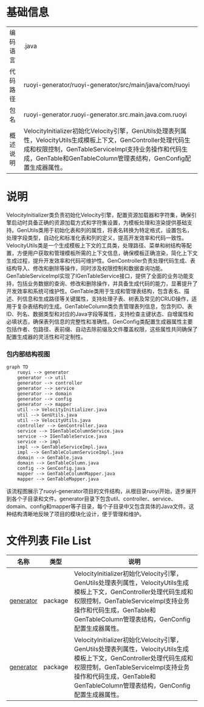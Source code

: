 # 基础信息

|      |      |
|------|------|
| 编码语言 | .java |
| 代码路径 | ruoyi-generator/ruoyi-generator/src/main/java/com/ruoyi |
| 包名 | ruoyi-generator.ruoyi-generator.src.main.java.com.ruoyi |
| 概述说明 | VelocityInitializer初始化Velocity引擎，GenUtils处理表列属性，VelocityUtils生成模板上下文，GenController处理代码生成和权限控制，GenTableServiceImpl支持业务操作和代码生成，GenTable和GenTableColumn管理表结构，GenConfig配置生成器属性。 |

# 说明

VelocityInitializer类负责初始化Velocity引擎，配置资源加载器和字符集，确保引擎启动时具备正确的资源加载方式和字符集设置，为模板处理和渲染提供基础支持。GenUtils类用于初始化表和列的属性，将表名转换为特定格式，设置包名，处理字段类型，自动化和标准化表和列的定义，提高开发效率和代码一致性。VelocityUtils类是一个生成模板上下文的工具类，处理路径、菜单和树结构等配置，方便用户获取和管理模板所需的上下文信息，确保模板正确渲染，简化上下文生成过程，提升开发效率和代码可维护性。GenController负责处理代码生成、表结构导入、修改和删除等操作，同时涉及权限控制和数据查询功能。GenTableServiceImpl实现了IGenTableService接口，提供了全面的业务功能支持，包括业务数据的查询、修改和删除操作，并具备生成代码的能力，显著提升了开发效率和系统可维护性。GenTable类用于生成和管理表结构，包含表名、描述、列信息和生成路径等关键属性，支持处理子表、树表及常见的CRUD操作，适用于复杂表结构的生成。GenTableColumn类负责管理表列信息，包含列ID、表ID、列名、数据类型和对应的Java字段等属性，支持检查主键状态、自增属性和必填状态，确保表列信息的完整性和准确性。GenConfig类配置生成器属性主要包括作者、包路径、表前缀、自动去除前缀及文件覆盖权限，这些属性共同确保了配置生成器的灵活性和可定制性。


### 包内部结构视图

```mermaid
graph TD
    ruoyi --> generator
    generator --> util
    generator --> controller
    generator --> service
    generator --> domain
    generator --> config
    generator --> mapper
    util --> VelocityInitializer.java
    util --> GenUtils.java
    util --> VelocityUtils.java
    controller --> GenController.java
    service --> IGenTableColumnService.java
    service --> IGenTableService.java
    service --> impl
    impl --> GenTableServiceImpl.java
    impl --> GenTableColumnServiceImpl.java
    domain --> GenTable.java
    domain --> GenTableColumn.java
    config --> GenConfig.java
    mapper --> GenTableColumnMapper.java
    mapper --> GenTableMapper.java
```

该流程图展示了ruoyi-generator项目的文件结构，从根目录ruoyi开始，逐步展开到各个子目录和文件。generator目录下包含util、controller、service、domain、config和mapper等子目录，每个子目录中又包含具体的Java文件。这种结构清晰地反映了项目的模块化设计，便于管理和维护。

# 文件列表 File List

| 名称   | 类型  | 说明 |
|-------|------|-------------|
| [generator](generator/_module.md) | package | VelocityInitializer初始化Velocity引擎，GenUtils处理表列属性，VelocityUtils生成模板上下文，GenController处理代码生成和权限控制，GenTableServiceImpl支持业务操作和代码生成，GenTable和GenTableColumn管理表结构，GenConfig配置生成器属性。 |
| [generator](generator/_module.md) | package | VelocityInitializer初始化Velocity引擎，GenUtils处理表列属性，VelocityUtils生成模板上下文，GenController处理代码生成和权限控制，GenTableServiceImpl支持业务操作和代码生成，GenTable和GenTableColumn管理表结构，GenConfig配置生成器属性。 |


